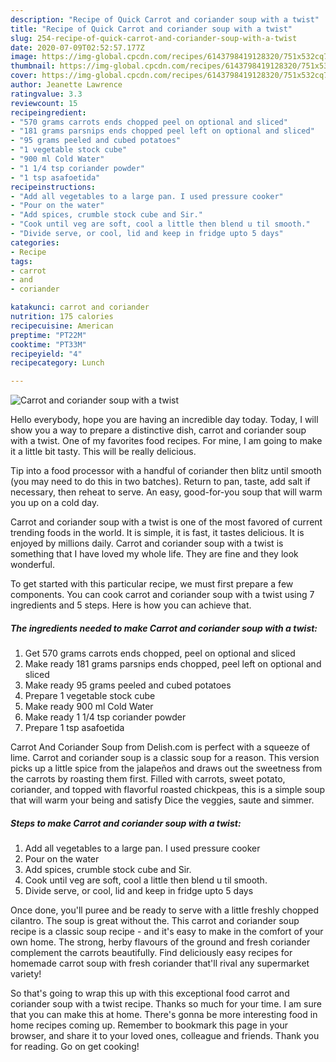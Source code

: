 ```yaml
---
description: "Recipe of Quick Carrot and coriander soup with a twist"
title: "Recipe of Quick Carrot and coriander soup with a twist"
slug: 254-recipe-of-quick-carrot-and-coriander-soup-with-a-twist
date: 2020-07-09T02:52:57.177Z
image: https://img-global.cpcdn.com/recipes/6143798419128320/751x532cq70/carrot-and-coriander-soup-with-a-twist-recipe-main-photo.jpg
thumbnail: https://img-global.cpcdn.com/recipes/6143798419128320/751x532cq70/carrot-and-coriander-soup-with-a-twist-recipe-main-photo.jpg
cover: https://img-global.cpcdn.com/recipes/6143798419128320/751x532cq70/carrot-and-coriander-soup-with-a-twist-recipe-main-photo.jpg
author: Jeanette Lawrence
ratingvalue: 3.3
reviewcount: 15
recipeingredient:
- "570 grams carrots ends chopped peel on optional and sliced"
- "181 grams parsnips ends chopped peel left on optional and sliced"
- "95 grams peeled and cubed potatoes"
- "1 vegetable stock cube"
- "900 ml Cold Water"
- "1 1/4 tsp coriander powder"
- "1 tsp asafoetida"
recipeinstructions:
- "Add all vegetables to a large pan. I used pressure cooker"
- "Pour on the water"
- "Add spices, crumble stock cube and Sir."
- "Cook until veg are soft, cool a little then blend u til smooth."
- "Divide serve, or cool, lid and keep in fridge upto 5 days"
categories:
- Recipe
tags:
- carrot
- and
- coriander

katakunci: carrot and coriander 
nutrition: 175 calories
recipecuisine: American
preptime: "PT22M"
cooktime: "PT33M"
recipeyield: "4"
recipecategory: Lunch

---
```



![Carrot and coriander soup with a twist](https://img-global.cpcdn.com/recipes/6143798419128320/751x532cq70/carrot-and-coriander-soup-with-a-twist-recipe-main-photo.jpg)

Hello everybody, hope you are having an incredible day today. Today, I will show you a way to prepare a distinctive dish, carrot and coriander soup with a twist. One of my favorites food recipes. For mine, I am going to make it a little bit tasty. This will be really delicious.

Tip into a food processor with a handful of coriander then blitz until smooth (you may need to do this in two batches). Return to pan, taste, add salt if necessary, then reheat to serve. An easy, good-for-you soup that will warm you up on a cold day.

Carrot and coriander soup with a twist is one of the most favored of current trending foods in the world. It is simple, it is fast, it tastes delicious. It is enjoyed by millions daily. Carrot and coriander soup with a twist is something that I have loved my whole life. They are fine and they look wonderful.


To get started with this particular recipe, we must first prepare a few components. You can cook carrot and coriander soup with a twist using 7 ingredients and 5 steps. Here is how you can achieve that.

<!--inarticleads1-->

##### The ingredients needed to make Carrot and coriander soup with a twist:

1. Get 570 grams carrots ends chopped, peel on optional and sliced
1. Make ready 181 grams parsnips ends chopped, peel left on optional and sliced
1. Make ready 95 grams peeled and cubed potatoes
1. Prepare 1 vegetable stock cube
1. Make ready 900 ml Cold Water
1. Make ready 1 1/4 tsp coriander powder
1. Prepare 1 tsp asafoetida


Carrot And Coriander Soup from Delish.com is perfect with a squeeze of lime. Carrot and coriander soup is a classic soup for a reason. This version picks up a little spice from the jalapeños and draws out the sweetness from the carrots by roasting them first. Filled with carrots, sweet potato, coriander, and topped with flavorful roasted chickpeas, this is a simple soup that will warm your being and satisfy Dice the veggies, saute and simmer. 

<!--inarticleads2-->

##### Steps to make Carrot and coriander soup with a twist:

1. Add all vegetables to a large pan. I used pressure cooker
1. Pour on the water
1. Add spices, crumble stock cube and Sir.
1. Cook until veg are soft, cool a little then blend u til smooth.
1. Divide serve, or cool, lid and keep in fridge upto 5 days


Once done, you&#39;ll puree and be ready to serve with a little freshly chopped cilantro. The soup is great without the. This carrot and coriander soup recipe is a classic soup recipe - and it&#39;s easy to make in the comfort of your own home. The strong, herby flavours of the ground and fresh coriander complement the carrots beautifully. Find deliciously easy recipes for homemade carrot soup with fresh coriander that&#39;ll rival any supermarket variety! 

So that's going to wrap this up with this exceptional food carrot and coriander soup with a twist recipe. Thanks so much for your time. I am sure that you can make this at home. There's gonna be more interesting food in home recipes coming up. Remember to bookmark this page in your browser, and share it to your loved ones, colleague and friends. Thank you for reading. Go on get cooking!
